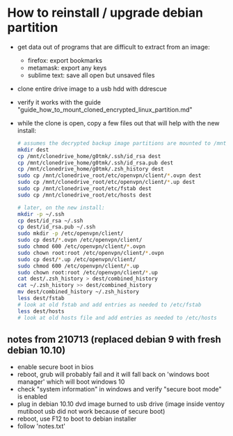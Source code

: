 # How to reinstall / upgrade debian partition

- get data out of programs that are difficult to extract from an image:
  - firefox: export bookmarks
  - metamask: export any keys
  - sublime text: save all open but unsaved files
- clone entire drive image to a usb hdd with ddrescue
- verify it works with the guide "guide_how_to_mount_cloned_encrypted_linux_partition.md"
- while the clone is open, copy a few files out that will help with the new install:

    ```bash
    # assumes the decrypted backup image partitions are mounted to /mnt/clonedrive_*
    mkdir dest
    cp /mnt/clonedrive_home/g0tmk/.ssh/id_rsa dest
    cp /mnt/clonedrive_home/g0tmk/.ssh/id_rsa.pub dest
    cp /mnt/clonedrive_home/g0tmk/.zsh_history dest
    sudo cp /mnt/clonedrive_root/etc/openvpn/client/*.ovpn dest
    sudo cp /mnt/clonedrive_root/etc/openvpn/client/*.up dest
    sudo cp /mnt/clonedrive_root/etc/fstab dest
    sudo cp /mnt/clonedrive_root/etc/hosts dest

    # later, on the new install:
    mkdir -p ~/.ssh
    cp dest/id_rsa ~/.ssh
    cp dest/id_rsa.pub ~/.ssh
    sudo mkdir -p /etc/openvpn/client/
    sudo cp dest/*.ovpn /etc/openvpn/client/
    sudo chmod 600 /etc/openvpn/client/*.ovpn
    sudo chown root:root /etc/openvpn/client/*.ovpn
    sudo cp dest/*.up /etc/openvpn/client/
    sudo chmod 600 /etc/openvpn/client/*.up
    sudo chown root:root /etc/openvpn/client/*.up
    cat dest/.zsh_history > dest/combined_history
    cat ~/.zsh_history >> dest/combined_history
    mv dest/combined_history ~/.zsh_history
    less dest/fstab
    # look at old fstab and add entries as needed to /etc/fstab
    less dest/hosts
    # look at old hosts file and add entries as needed to /etc/hosts
    ```

## notes from 210713 (replaced debian 9 with fresh debian 10.10)
- enable secure boot in bios
- reboot, grub will probably fail and it will fall back on 'windows boot manager' which will boot windows 10
- check "system information" in windows and verify "secure boot mode" is enabled
- plug in debian 10.10 dvd image burned to usb drive (image inside ventoy mutiboot usb did not work because of secure boot)
- reboot, use F12 to boot to debian installer
- follow 'notes.txt'

